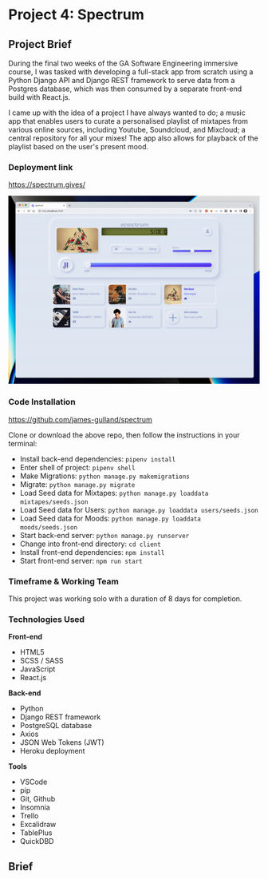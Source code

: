 <h1>Project 4: Spectrum</h1>

<h2>Project Brief</h2>

During the final two weeks of the GA Software Engineering immersive course, I was tasked with developing a full-stack app from scratch using a Python Django API and Django REST framework to serve data from a Postgres database, which was then consumed by a separate front-end build with React.js.

I came up with the idea of a project I have always wanted to do; a music app that enables users to curate a personalised playlist of mixtapes from various online sources, including Youtube, Soundcloud, and Mixcloud; a central repository for all your mixes!  The app also allows for playback of the playlist based on the user's present mood.

<h3>Deployment link</h3>

https://spectrum.gives/

![My Images](client/src/images/image6.gif)

<h3>Code Installation</h3>

https://github.com/james-gulland/spectrum

Clone or download the above repo, then follow the instructions in your terminal:

- Install back-end dependencies: ```pipenv install```
- Enter shell of project: ```pipenv shell```
- Make Migrations: ```python manage.py makemigrations```
- Migrate: ```python manage.py migrate```
- Load Seed data for Mixtapes: ```python manage.py loaddata mixtapes/seeds.json```
- Load Seed data for Users: ```python manage.py loaddata users/seeds.json```
- Load Seed data for Moods: ```python manage.py loaddata moods/seeds.json```
- Start back-end server: ```python manage.py runserver```
- Change into front-end directory: ```cd client```
- Install front-end dependencies: ```npm install```
- Start front-end server: ```npm run start```

<h3>Timeframe & Working Team</h3>

This project was working solo with a duration of 8 days for completion.

<h3>Technologies Used</h3>

**Front-end**
- HTML5
- SCSS / SASS
- JavaScript
- React.js

**Back-end**
- Python
- Django REST framework
- PostgreSQL database
- Axios
- JSON Web Tokens (JWT)
- Heroku deployment

**Tools**
- VSCode
- pip
- Git, Github
- Insomnia
- Trello
- Excalidraw
- TablePlus
- QuickDBD

<h2>Brief</h2>






